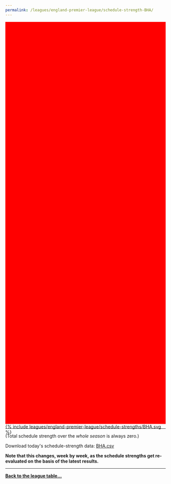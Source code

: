 ```yaml
---
permalink: /leagues/england-premier-league/schedule-strength-BHA/
---
```


<style>
.svg-wrap {
    background-color:red;
    height:0;
    padding-top:250%; /* 350px/550px */
    position: relative;
}

svg {
    background-color: white;
    height: 100%;
    display:block;
    width: 100%;
    position: absolute;
    top:0;
    left:0;
}
</style>


<div class="svg-wrap">
{% include leagues/england-premier-league/schedule-strengths/BHA.svg %}
</div>

-----

(Total schedule strength over the *whole season* is always zero.)


Download today's schedule-strength data: [BHA.csv](/assets/leagues/england-premier-league/2020/schedule-strengths/BHA.csv)

**Note that this changes, week by week, as the schedule strengths get re-evaluated on the
basis of the latest results.**

-----

[**Back to the league table...**](/leagues/england-premier-league)


